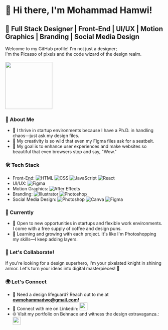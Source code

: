 # 👋 Hi there, I'm Mohammad Hamwi!

## 🚀 Full Stack Designer | Front-End | UI/UX | Motion Graphics | Branding | Social Media Design

Welcome to my GitHub profile! I'm not just a designer;
<br>
I'm the Picasso of pixels and the code wizard of the design realm.
<br>
<br>
<img src="https://media.giphy.com/media/hPsERiAEJFYQSs9zS0/giphy.gif" width="150">

### 💼 About Me

- 🔭 I thrive in startup environments because I have a Ph.D. in handling chaos—just ask my design files.
- 🌟 My creativity is so wild that even my Figma files ask for a seatbelt.
- 🚀 My goal is to enhance user experiences and make websites so beautiful that even browsers stop and say, "Wow."

### 🛠️ Tech Stack

- Front-End: ![HTML](https://img.shields.io/badge/-HTML-E34F26?style=flat-square&logo=html5&logoColor=white) ![CSS](https://img.shields.io/badge/-CSS-1572B6?style=flat-square&logo=css3&logoColor=white) ![JavaScript](https://img.shields.io/badge/-JavaScript-F7DF1E?style=flat-square&logo=javascript&logoColor=black) ![React](https://img.shields.io/badge/-React-9900B0?style=flat-square&logo=React&logoColor=white) 
- UI/UX: ![Figma](https://img.shields.io/badge/-Figma-F24E1E?style=flat-square&logo=figma&logoColor=white) 
- Motion Graphics: ![After Effects](https://img.shields.io/badge/-After%20Effects-9999FF?style=flat-square&logo=adobe%20after%20effects&logoColor=white)
- Branding: ![Illustrator](https://img.shields.io/badge/-Illustrator-FF9A00?style=flat-square&logo=adobe%20illustrator&logoColor=white) ![Photoshop](https://img.shields.io/badge/-Photoshop-31A8FF?style=flat-square&logo=adobe%20photoshop&logoColor=white)
- Social Media Design: ![Photoshop](https://img.shields.io/badge/-Photoshop-31A8FF?style=flat-square&logo=adobe%20photoshop&logoColor=white) ![Canva](https://img.shields.io/badge/-Canva-00C4CC?style=flat-square&logo=canva&logoColor=white) ![Figma](https://img.shields.io/badge/-Figma-F24E1E?style=flat-square&logo=figma&logoColor=white)

### 🚀 Currently

- 💼 Open to new opportunities in startups and flexible work environments. I come with a free supply of coffee and design puns.
- 🌱 Learning and growing with each project. It's like I'm Photoshopping my skills—I keep adding layers.

### 🎨 Let's Collaborate!

If you're looking for a design superhero, I'm your pixelated knight in shining armor. Let's turn your ideas into digital masterpieces! 🚀
  
### 🌍 Let's Connect

- 📧 Need a design lifeguard? Reach out to me at <strong>owmohammadwo@gmail.com!</strong>
- 🔗 Connect with me on Linkedin: <a><img src="https://img.shields.io/badge/-Mohammad Hamwi-blue?style=flat-square&logo=Linkedin&logoColor=white" height="25"></a>
- 🌐 Visit my portfolio on Behnace and witness the design extravaganza.: <a><img src="https://img.shields.io/badge/-Mohammad Hamwi-blue?style=flat-square&logo=behance&logoColor=white" height="25"></a>

<!---### 📊 GitHub Stats

![Mohammad Hamwi's GitHub stats](https://github-readme-stats.vercel.app/api?username=mhamwi&show_icons=true&hide_border=true)>
